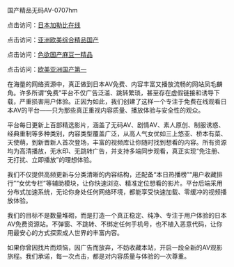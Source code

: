 国产精品无码AV-0707hm


点击访问：<a href="https://gfd-5xg.pages.dev/">日本加勒比在线</a>

点击访问：<a href="https://gfd-5xg.pages.dev/">亚洲欧美综合精品国产</a>

点击访问：<a href="https://gfd-5xg.pages.dev/">色欲国产麻豆一精品</a>

点击访问：<a href="https://gfd-5xg.pages.dev/">欧美亚洲国产第一</a>



在海量的网络资源中，真正做到日本AV免费、内容丰富又播放流畅的网站凤毛麟角。许多所谓“免费”平台不仅广告泛滥、跳转繁琐，甚至存在虚假链接和诱导下载，严重损害用户体验。正因为如此，我们创建了这样一个专注于免费在线观看日本AV的平台——只为那些真正重视内容质量、播放体验与安全性的观众。

平台每日更新上百部精选影片，涵盖了无码AV、剧情AV、素人原创、制服诱惑、经典重制等多种类别，内容类型覆盖广泛，从高人气女优如三上悠亚、桥本有菜、天使萌，到新晋新人首次登场，丰富的视频库让你随时找到想看的内容。所有资源均为高清播放，无水印、无跳转广告，并支持多端同步观看，真正实现“免注册、无打扰、立即播放”的理想体验。

我们不仅提供高频更新与分类清晰的内容结构，还配备“本日热播榜”“用户收藏排行”“女优专栏”等辅助模块，让你快速浏览、精准定位想看的影片。平台后端采用分布式加速系统，无论你身处任何网络环境，都能享受快速加载、零缓冲的视频播放体验。

我们的目标不是数量堆砌，而是打造一个真正稳定、纯净、专注于用户体验的日本AV免费资源站。不弹窗、不跳转、不绑定任何手机号，也不植入恶意代码，让你用最安心的方式探索成人世界的丰富内容。

如果你曾因找片而烦恼，因广告而放弃，不妨收藏本站，开启一段全新的AV观影旅程。我们承诺，每一次点击，都是对内容质量与体验的一次尊重。



<span style="display:none;">[Canonical link](https://github.com/nn55236/11596 ）</span>
